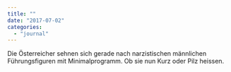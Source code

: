 ```yaml
---
title: ""
date: "2017-07-02"
categories: 
  - "journal"
---
```


Die Österreicher sehnen sich gerade nach narzistischen männlichen Führungsfiguren mit Minimalprogramm. Ob sie nun Kurz oder Pilz heissen.
